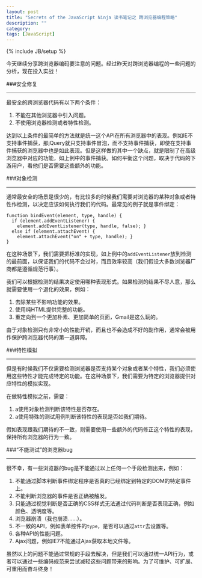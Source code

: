 ```yaml
---
layout: post
title: "Secrets of the JavaScript Ninja 读书笔记之 跨浏览器编程策略"
description: ""
category: 
tags: [JavaScript]
---
```

{% include JB/setup %}

今天继续分享跨浏览器编码要注意的问题。经过昨天对跨浏览器编程的一些问题的分析，现在投入实战！

###安全修复
____

最安全的跨浏览器代码有以下两个条件：

1. 不能在其他浏览器中引入问题。
2. 不使用浏览器检测或者特性检测。

达到以上条件的最简单的方法就是统一这个API在所有浏览器中的表现。例如IE不支持事件捕获，那jQuery就只支持事件冒泡，而不支持事件捕获，即使在支持事件捕获的浏览器中也是如此表现。但是这样做的其中一个缺点，就是限制了在高级浏览器中对应的功能，如上例中的事件捕获。如何平衡这个问题，取决于代码的下游用户，看他们是否需要这些额外的功能。

###对象检测
____

通常最安全的场景是很少的，有比较多的时候我们需要对浏览器的某种对象或者特性作检测，以决定应该如何执行我们的代码。最常见的例子就是事件绑定：

    function bindEvent(element, type, handle) {
      if (element.addEventListener) {
        element.addEventListener(type, handle, false); }
      else if (element.attachEvent) {
        element.attachEvent("on" + type, handle); }
    }

在这种场景下，我们需要把标准的实现，如上例中的`addEventListener`放到检测的最前面，以保证我们的代码不会过时，而且效率较高（我们假设大多数浏览器厂商都是遵循规范行事）。

我们可以根据检测的结果决定使用哪种表现形式。如果检测的结果不尽人意，那么就需要使用一个退化的效果，例如：

1. 去除某些不影响功能的效果。
2. 使用纯HTML提供完整的功能。
3. 重定向到一个更加朴素、更加简单的页面，Gmail是这么玩的。

由于对象检测只有非常小的性能开销，而且也不会造成不好的副作用，通常会被用作保护跨浏览器代码的第一道屏障。

###特性模拟
____

但是有时候我们不仅需要检测浏览器是否支持某个对象或者某个特性，我们必须使用这些特性才能完成特定的功能。在这种场景下，我们需要为特定的浏览器提供对应特性的模拟实现。

在做特性模拟之前，需要：

1. a使用对象检测判断该特性是否存在。
2. a使用特殊的测试用例判断该特性的表现是否如我们期待。

假如表现跟我们期待的不一致，则需要使用一些额外的代码修正这个特性的表现，保持所有浏览器的行为一致。

###“不能测试”的浏览器bug
____

很不幸，有一些浏览器的bug是不能通过以上任何一个手段检测出来，例如：

1. 不能通过脚本判断事件绑定程序是否真的已经绑定到特定的DOM的特定事件上。
2. 不能判断浏览器的事件是否正确被触发。
3. 只能通过视觉判断是否正确的CSS样式无法通过代码判断是否表现正确，例如颜色、透明度等。
4. 浏览器崩溃（我也崩溃……）。
5. 不一致的API，例如表单控件的`type`，是否可以通过`attr`去设置等。
6. 各种API的性能问题。
7. Ajax问题，例如IE7不能通过Ajax获取本地文件等。

虽然以上的问题不能通过常规的手段去解决，但是我们可以通过统一API行为，或者可以通过一些编码规范来尝试减轻这些问题带来的影响。为了可维护、可扩展、可重用而奋斗终身！
